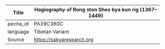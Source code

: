 |Title | Hagiography of Rong ston Shes bya kun rig (1367–1449) 
| --- | --- 
|pecha_id | PA39C380C
|language | Tibetan Variant
|Source | https://sakyaresearch.org